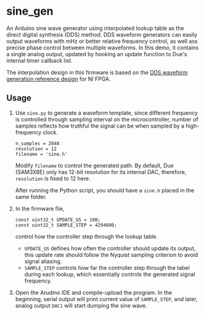 # sine_gen
An Arduino sine wave generator using interpolated lookup table as the direct digital synthesis (DDS) method. 
DDS waveform generators can easily output waveforms with mHz or better relative frequency control, as well ass precise phase control between multiple waveforms.
In this demo, it contains a single analog output, updated by hooking an update function to Due's internal timer callback list.

The interpolation design in this firmware is based on the [DDS waveform generation reference design](https://forums.ni.com/t5/Example-Code/DDS-Waveform-Generation-Reference-Design-for-LabVIEW-FPGA/ta-p/3996130?profile.language=en) for NI FPGA. 

## Usage
1. Use `sine.py` to generate a waveform template, since different frequency is controlled through sampling interval on the microcontroller, number of samples reflects how truthful the signal can be when sampled by a high-frequency clock.
   ```
   n_samples = 2048
   resolution = 12
   filename = 'sine.h'
   ```
   Modify `filename` to control the generated path. 
   By default, Due (SAM3X8E) only has 12-bit resolution for its internal DAC, therefore, `resolution` is fixed to 12 here.
   
   After running the Python script, you should have a `sine.h` placed in the same folder.

2. In the firmware file, 
   ```
   const uint32_t UPDATE_US = 100;
   const uint32_t SAMPLE_STEP = 4294600;
   ```
   control how the controller step through the lookup table.
   - `UPDATE_US` defines how often the controller should update its output, this update rate should follow the Nyquist sampling criterion to avoid signal aliasing.
   - `SAMPLE_STEP` controls how far the controller step through the tabel during each lookup, which essentially controls the generated signal frequency.
   
3. Open the Arudino IDE and compile-upload the program. In the beginning, serial output will print current value of `SAMPLE_STEP`, and later, analog output `DAC1` will start dumping the sine wave.
